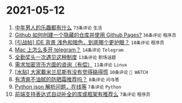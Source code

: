 # 2021-05-12

1. [中年男人的乐趣都有什么](https://www.v2ex.com/t/776398) `73条评论` `生活`
1. [Github 如何创建一个隐藏的仓库并使用 Github Pages?](https://www.v2ex.com/t/776373) `36条评论` `程序员`
1. [[引战帖] IDE 背景 浅色和暗色，到底哪个更护眼？](https://www.v2ex.com/t/776441) `18条评论` `程序员`
1. [Mac 上怎么多开 telegram？](https://www.v2ex.com/t/776440) `14条评论` `Telegram`
1. [全勤奖头一次遇见这种制度](https://www.v2ex.com/t/776415) `13条评论` `职场话题`
1. [需求加密货币方面的咨询（有偿）](https://www.v2ex.com/t/776408) `11条评论` `Linux`
1. [[水贴] 大家戴米兰尼斯有没有觉得硌得慌](https://www.v2ex.com/t/776414) `10条评论` ` WATCH`
1. [有清爽不油腻的防晒霜推荐吗？](https://www.v2ex.com/t/776445) `8条评论` `问与答`
1. [Python json 解析问题，在线等](https://www.v2ex.com/t/776427) `7条评论` `Python`
1. [前端支持表达式自动补全的库或框架有推荐么](https://www.v2ex.com/t/776425) `7条评论` `程序员`
